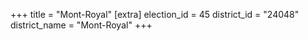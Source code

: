 +++
title = "Mont-Royal"
[extra]
election_id = 45
district_id = "24048"
district_name = "Mont-Royal"
+++
